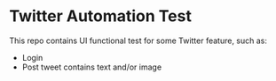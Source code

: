 # Twitter Automation Test
This repo contains UI functional test for some Twitter feature, such as:
- Login
- Post tweet contains text and/or image
